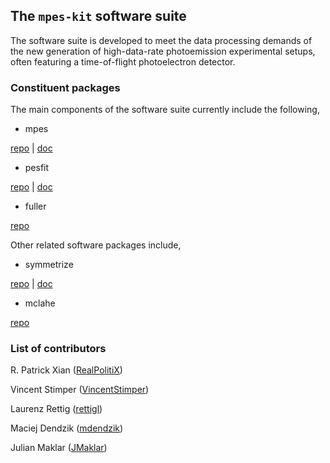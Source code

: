 ## The ``mpes-kit`` software suite

The software suite is developed to meet the data processing demands of the new generation of high-data-rate photoemission experimental setups, often featuring a time-of-flight photoelectron detector.

### Constituent packages

The main components of the software suite currently include the following,

- mpes

[repo](https://github.com/mpes-kit/mpes) | [doc](https://mpes-kit.github.io/mpes/html/index.html)

- pesfit

[repo](https://github.com/mpes-kit/pesfit) | [doc](https://mpes-kit.github.io/pesfit/html/index.html)

- fuller

[repo](https://github.com/mpes-kit/fuller)

Other related software packages include,

- symmetrize

[repo](https://github.com/RealPolitiX/symmetrize) | [doc](https://realpolitix.github.io/symmetrize/html/index.html)

- mclahe

[repo](https://github.com/VincentStimper/mclahe)

### List of contributors

R. Patrick Xian ([RealPolitiX](https://github.com/RealPolitiX))

Vincent Stimper ([VincentStimper](https://github.com/VincentStimper))

Laurenz Rettig ([rettigl](https://github.com/rettigl))

Maciej Dendzik ([mdendzik](https://github.com/mdendzik))

Julian Maklar ([JMaklar](https://github.com/jmaklar))
